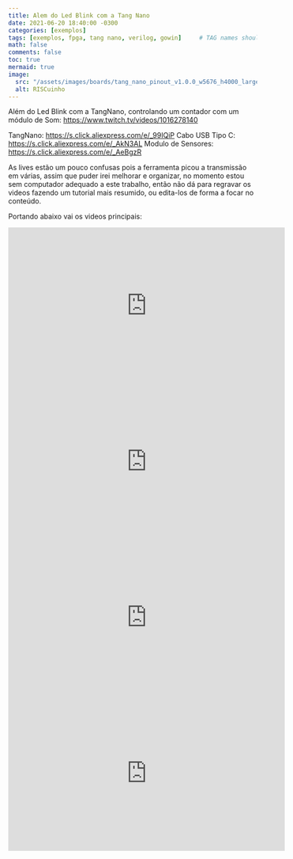 ```yaml
---
title: Alem do Led Blink com a Tang Nano
date: 2021-06-20 18:40:00 -0300
categories: [exemplos]
tags: [exemplos, fpga, tang nano, verilog, gowin]     # TAG names should always be lowercase
math: false
comments: false
toc: true
mermaid: true
image:
  src: "/assets/images/boards/tang_nano_pinout_v1.0.0_w5676_h4000_large.png"
  alt: RISCuinho
---
```


Além do Led Blink com a TangNano, controlando um contador com um módulo de Som: https://www.twitch.tv/videos/1016278140

TangNano: https://s.click.aliexpress.com/e/_99IQiP
Cabo USB Tipo C: https://s.click.aliexpress.com/e/_AkN3AL
Modulo de Sensores: https://s.click.aliexpress.com/e/_AeBgzR

As lives estão um pouco confusas pois a ferramenta picou a transmissão em várias, assim que puder irei melhorar e organizar, no momento estou sem computador adequado a este trabalho, então não dá para regravar os videos fazendo um tutorial mais resumido, ou edita-los de forma a focar no conteúdo.

Portando abaixo vai os videos principais:

<iframe width="560" height="315" src="https://www.youtube.com/embed/tYvkCfHW3wk" title="YouTube video player" frameborder="0" allow="accelerometer; autoplay; clipboard-write; encrypted-media; gyroscope; picture-in-picture" allowfullscreen></iframe>

<iframe width="560" height="315" src="https://www.youtube.com/embed/Hsl5uSC1E7I" title="YouTube video player" frameborder="0" allow="accelerometer; autoplay; clipboard-write; encrypted-media; gyroscope; picture-in-picture" allowfullscreen></iframe>


<iframe width="560" height="315" src="https://www.youtube.com/embed/REKn4sQHVDI" title="YouTube video player" frameborder="0" allow="accelerometer; autoplay; clipboard-write; encrypted-media; gyroscope; picture-in-picture" allowfullscreen></iframe>


<iframe width="560" height="315" src="https://www.youtube.com/embed/O_NilsgHh_A" title="YouTube video player" frameborder="0" allow="accelerometer; autoplay; clipboard-write; encrypted-media; gyroscope; picture-in-picture" allowfullscreen></iframe>
